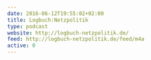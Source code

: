```yaml
---
date: 2016-06-12T19:55:02+02:00
title: Logbuch:Netzpolitik
type: podcast
website: http://logbuch-netzpolitik.de/
feed: http://logbuch-netzpolitik.de/feed/m4a
active: 0
---
```

